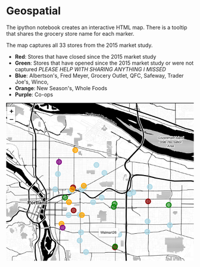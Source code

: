 # Geospatial

The ipython notebook creates an interactive HTML map. There is a tooltip that shares the grocery store name for each marker.

The map captures all 33 stores from the 2015 market study.
* **Red**: Stores that have closed since the 2015 market study
* **Green**: Stores that have opened since the 2015 market study or were not captured *PLEASE HELP WITH SHARING ANYTHING I MISSED*
* **Blue**: Albertson's, Fred Meyer, Grocery Outlet, QFC, Safeway, Trader Joe's, Winco, 
* **Orange**: New Season's, Whole Foods
* **Purple**: Co-ops

![](https://github.com/wpbSabi/geospatial/blob/main/East%20Portland%20Grocery%20Stores.png)

